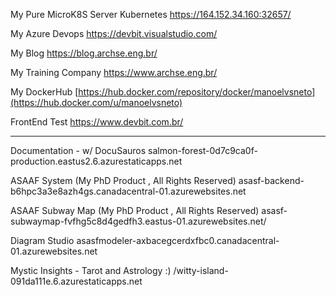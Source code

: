 My Pure MicroK8S Server Kubernetes
https://164.152.34.160:32657/

My Azure Devops
https://devbit.visualstudio.com/

My Blog
https://blog.archse.eng.br/

My Training Company
https://www.archse.eng.br/

My DockerHub 
[https://hub.docker.com/repository/docker/manoelvsneto](https://hub.docker.com/u/manoelvsneto)

FrontEnd Test
https://www.devbit.com.br/

---------------------------------------
Documentation - w/ DocuSauros
salmon-forest-0d7c9ca0f-production.eastus2.6.azurestaticapps.net

ASAAF System (My PhD Product , All Rights Reserved)
asasf-backend-b6hpc3a3e8azh4gs.canadacentral-01.azurewebsites.net

ASAAF Subway Map (My PhD Product , All Rights Reserved)
asasf-subwaymap-fvfhg5c8d4gedfh3.eastus-01.azurewebsites.net/

Diagram Studio
asasfmodeler-axbacegcerdxfbc0.canadacentral-01.azurewebsites.net

Mystic Insights - Tarot and Astrology :)
/witty-island-091da111e.6.azurestaticapps.net
